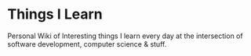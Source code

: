# Things I Learn

Personal Wiki of Interesting things I learn every day at the intersection of software development, computer science & stuff.

